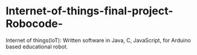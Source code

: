 # Internet-of-things-final-project-Robocode-
Internet of things(IoT): Written software in Java, C, JavaScript, for Arduino based educational robot.

